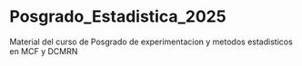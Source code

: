 # Posgrado_Estadistica_2025
Material del curso de Posgrado de experimentacion y metodos estadisticos en MCF y DCMRN
